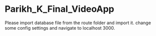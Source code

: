 # Parikh_K_Final_VideoApp

Please import database file from the route folder and import it.
change some config settings 
and navigate to localhost 3000.
